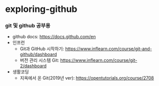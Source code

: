 # exploring-github
### git 및 github 공부용
- github docs: https://docs.github.com/en
- 인프런
  - Git과 GitHub 시작하기: https://www.inflearn.com/course/git-and-github/dashboard
  - 버전 관리 시스템 Git: https://www.inflearn.com/course/git-2/dashboard
- 생활코딩
  - 지옥에서 온 Git(2019년 ver): https://opentutorials.org/course/2708
